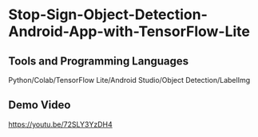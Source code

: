 # Stop-Sign-Object-Detection-Android-App-with-TensorFlow-Lite

## Tools and Programming Languages

Python/Colab/TensorFlow Lite/Android Studio/Object Detection/LabelImg

## Demo Video

https://youtu.be/72SLY3YzDH4
